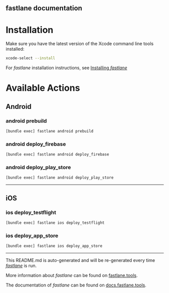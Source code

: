 fastlane documentation
----

# Installation

Make sure you have the latest version of the Xcode command line tools installed:

```sh
xcode-select --install
```

For _fastlane_ installation instructions, see [Installing _fastlane_](https://docs.fastlane.tools/#installing-fastlane)

# Available Actions

## Android

### android prebuild

```sh
[bundle exec] fastlane android prebuild
```



### android deploy_firebase

```sh
[bundle exec] fastlane android deploy_firebase
```



### android deploy_play_store

```sh
[bundle exec] fastlane android deploy_play_store
```



----


## iOS

### ios deploy_testflight

```sh
[bundle exec] fastlane ios deploy_testflight
```



### ios deploy_app_store

```sh
[bundle exec] fastlane ios deploy_app_store
```



----

This README.md is auto-generated and will be re-generated every time [_fastlane_](https://fastlane.tools) is run.

More information about _fastlane_ can be found on [fastlane.tools](https://fastlane.tools).

The documentation of _fastlane_ can be found on [docs.fastlane.tools](https://docs.fastlane.tools).
